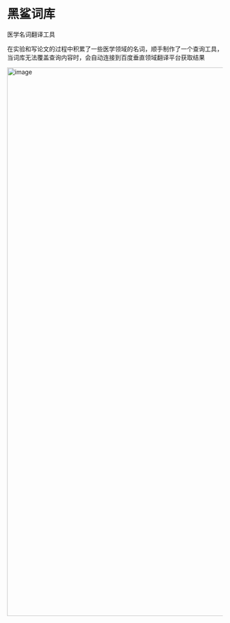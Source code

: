 # 黑鲨词库
医学名词翻译工具

在实验和写论文的过程中积累了一些医学领域的名词，顺手制作了一个查询工具，当词库无法覆盖查询内容时，会自动连接到百度垂直领域翻译平台获取结果

<img width="1282" alt="image" src="https://user-images.githubusercontent.com/49266004/198841900-5692a3a7-3662-4f24-88c4-e1112fc87b22.png">

